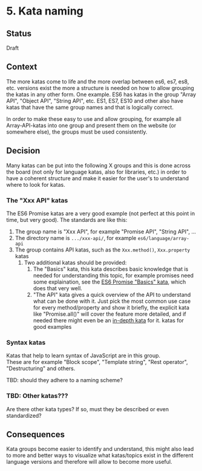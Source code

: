 # 5. Kata naming

## Status

Draft

## Context

The more katas come to life and the more overlap between es6, es7, es8, etc. versions exist the more a structure is
needed on how to allow grouping the katas in any other form.
One example. ES6 has katas in the group "Array API", "Object API", "String API", etc. ES1, ES7, ES10 and other also
have katas that have the same group names and that is logically correct.

In order to make these easy to use and allow grouping, for example all Array-API-katas into one group and present 
them on the website (or somewhere else), the groups must be used consistently.

## Decision

Many katas can be put into the following X groups and this is done across the board (not only for language katas,
also for libraries, etc.) in order to have a coherent structure and make it easier for the user's to understand
where to look for katas.

### The "Xxx API" katas

The ES6 Promise katas are a very good example (not perfect at this point in time, but very good). The standards
are like this:
1. The group name is "Xxx API", for example "Promise API", "String API", ...
1. The directory name is `.../xxx-api/`, for example `es6/language/array-api`
1. The group contains API katas, such as the `Xxx.method()`, `Xxx.property` katas
    1. Two additional katas should be provided:
        1. The "Basics" kata, this kata describes basic knowledge that is needed for understanding this topic,
        for example promises need some explaination, see the [ES6 Promise "Basics" kata][1], which does that very well.
        1. "The API" kata gives a quick overview of the API to understand what can be done with it. Just pick the
        most common use case for every method/property and show it briefly, the explicit kata like "Promise.all()" will
        cover the feature more detailed, and if needed there might even be an [in-depth kata][2] for it. 
    katas for good examples  
    
### Syntax katas

Katas that help to learn syntax of JavaScript are in this group.  
These are for example "Block scope", "Template string", "Rest operator", "Destructuring" and others.

TBD: should they adhere to a naming scheme?

### TBD: Other katas???

Are there other kata types? If so, must they be described or even standardized?     

## Consequences

Kata groups become easier to identify and understand, this might also lead to more and better ways to visualize
what katas/topics exist in the different language versions and therefore will allow to become more useful.

[1]: ../../katas/es6/language/promise/basics.js
[2]: 004-in-depth-katas.md